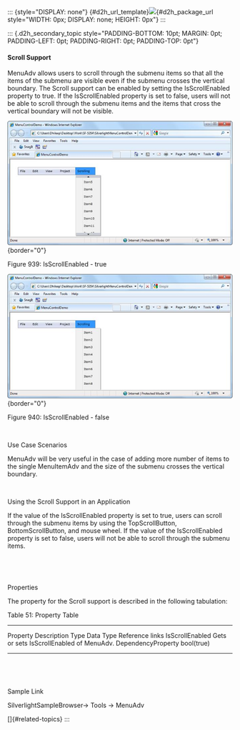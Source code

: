 ::: {style="DISPLAY: none"}
[](ms-xhelp:///?Id=d2h_url_template){#d2h_url_template}![](!package_url!){#d2h_package_url style="WIDTH: 0px; DISPLAY: none; HEIGHT: 0px"}
:::

::: {.d2h_secondary_topic style="PADDING-BOTTOM: 10pt; MARGIN: 0pt; PADDING-LEFT: 0pt; PADDING-RIGHT: 0pt; PADDING-TOP: 0pt"}
#### Scroll Support

MenuAdv allows users to scroll through the submenu items so that all the items of the submenu are visible even if the submenu crosses the vertical boundary. The Scroll support can be enabled by setting the IsScrollEnabled property to true. If the IsScrollEnabled property is set to false, users will not be able to scroll through the submenu items and the items that cross the vertical boundary will not be visible.

![Description: Description: Scrolling](../ImagesExt/image261_826.jpg){border="0"}

Figure 939: IsScrollEnabled - true

![Description: Description: Scroll1](../ImagesExt/image261_827.jpg){border="0"}

Figure 940: IsScrollEnabled - false

 

Use Case Scenarios

MenuAdv will be very useful in the case of adding more number of items to the single MenuItemAdv and the size of the submenu crosses the vertical boundary.

 

Using the Scroll Support in an Application

If the value of the IsScrollEnabled property is set to true, users can scroll through the submenu items by using the TopScrollButton, BottomScrollButton, and mouse wheel. If the value of the IsScrollEnabled property is set to false, users will not be able to scroll through the submenu items.

 

 

Properties

The property for the Scroll support is described in the following tabulation:

Table 51: Property Table

  ----------------- ------------------------------------------ -------------------- ------------ -----------------
  Property          Description                                Type                 Data Type    Reference links
  IsScrollEnabled   Gets or sets IsScrollEnabled of MenuAdv.   DependencyProperty   bool(true)   
  ----------------- ------------------------------------------ -------------------- ------------ -----------------

 

 

Sample Link

SilverlightSampleBrowser-\> Tools -\> MenuAdv

[]{#related-topics}
:::
